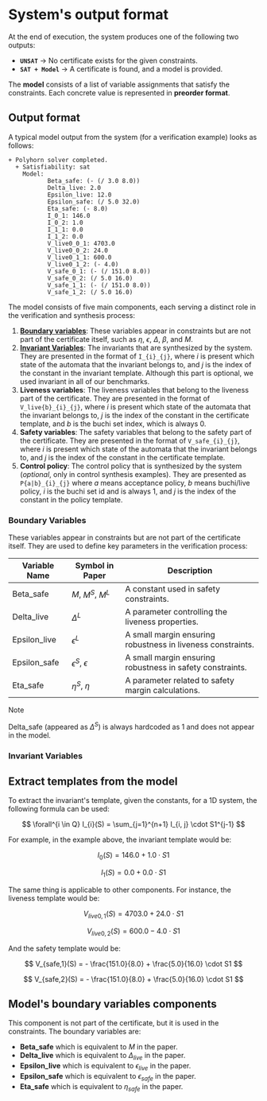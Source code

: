 # System's output format

At the end of execution, the system produces one of the following two outputs:

- **`UNSAT`** → No certificate exists for the given constraints.
- **`SAT + Model`** → A certificate is found, and a model is provided.

The **model** consists of a list of variable assignments that satisfy the constraints. Each concrete value is represented in **preorder format**.

## Output format

A typical model output from the system (for a verification example) looks as follows:

```text
+ Polyhorn solver completed.
  + Satisfiability: sat
    Model:
           Beta_safe: (- (/ 3.0 8.0))
           Delta_live: 2.0
           Epsilon_live: 12.0
           Epsilon_safe: (/ 5.0 32.0)
           Eta_safe: (- 8.0)
           I_0_1: 146.0
           I_0_2: 1.0
           I_1_1: 0.0
           I_1_2: 0.0
           V_live0_0_1: 4703.0
           V_live0_0_2: 24.0
           V_live0_1_1: 600.0
           V_live0_1_2: (- 4.0)
           V_safe_0_1: (- (/ 151.0 8.0))
           V_safe_0_2: (/ 5.0 16.0)
           V_safe_1_1: (- (/ 151.0 8.0))
           V_safe_1_2: (/ 5.0 16.0)
```

The model consists of five main components, each serving a distinct role in the verification and synthesis process:

1. **[Boundary variables](#boundary-variables)**: These variables appear in constraints but are not part of the certificate itself, such as $\eta$, $\epsilon$, $\Delta$, $\beta$, and $M$. 
2. **[Invariant Variables](#invariant-variables)**: The invariants that are synthesized by the system. They are presented in the format of `I_{i}_{j}`, where $i$ is present which state of the automata that the invariant belongs to, and $j$ is the index of the constant in the invariant template. Although this part is optional, we used invariant in all of our benchmarks.
3. **Liveness variables**: The liveness variables that belong to the liveness part of the certificate. They are presented in the format of `V_live{b}_{i}_{j}`, where $i$ is present which state of the automata that the invariant belongs to, $j$ is the index of the constant in the certificate template, and $b$ is the buchi set index, which is always 0.
4. **Safety variables**: The safety variables that belong to the safety part of the certificate. They are presented in the format of `V_safe_{i}_{j}`, where $i$ is present which state of the automata that the invariant belongs to, and $j$ is the index of the constant in the certificate template.
5. **Control policy**: The control policy that is synthesized by the system (_optional_, only in control synthesis examples). They are presented as `P{a|b}_{i}_{j}` where $a$ means acceptance policy, $b$ means buchi/live policy, $i$ is the buchi set id and is always 1, and $j$ is the index of the constant in the policy template.


### Boundary Variables

These variables appear in constraints but are not part of the certificate itself. They are used to define key parameters in the verification process:

| Variable Name | Symbol in Paper            | Description                                                 |
|---------------|----------------------------|-------------------------------------------------------------|
| Beta_safe     | $M$, $M^S$, $M^L$          | A constant used in safety constraints.                      |
| Delta_live    | $\Delta^{L}$               | A parameter controlling the liveness properties.            |
| Epsilon_live  | $\epsilon^{L}$             | A small margin ensuring robustness in liveness constraints. |
| Epsilon_safe  | $\epsilon^{S}$, $\epsilon$ | A small margin ensuring robustness in safety constraints.   |
| Eta_safe      | $\eta^{S}$, $\eta$         | A parameter related to safety margin calculations.          |

> [!NOTE] 
> Delta_safe (appeared as $\Delta^{S}$) is always hardcoded as 1 and does not appear in the model.

### Invariant Variables


[//]: # (Remember that Delta_safe is hard-coded as 1, this should be mentioned somewhere.)

## Extract templates from the model

To extract the invariant's template, given the constants, for a 1D system, the following formula can be used:

$$
\forall^{i \in Q} I_{i}(S) = \sum_{j=1}^{n+1} I_{i, j} \cdot S1^{j-1}
$$

For example, in the example above, the invariant template would be:

$$
I_{0}(S) = 146.0 + 1.0 \cdot S1
$$

$$
I_{1}(S) = 0.0 + 0.0 \cdot S1
$$

The same thing is applicable to other components. For instance, the liveness template would be:

$$
V_{live0,1}(S) = 4703.0 + 24.0 \cdot S1
$$

$$
V_{live0,2}(S) = 600.0 - 4.0 \cdot S1
$$

And the safety template would be:

$$
V_{safe,1}(S) = - \frac{151.0}{8.0} + \frac{5.0}{16.0} \cdot S1
$$

$$
V_{safe,2}(S) = - \frac{151.0}{8.0} + \frac{5.0}{16.0} \cdot S1
$$

## Model's boundary variables components

This component is not part of the certificate, but it is used in the constraints. The boundary variables are:
- **Beta_safe** which is equivalent to $M$ in the paper.
- **Delta_live** which is equivalent to $\Delta_{live}$ in the paper.
- **Epsilon_live** which is equivalent to $\epsilon_{live}$ in the paper.
- **Epsilon_safe** which is equivalent to $\epsilon_{safe}$ in the paper.
- **Eta_safe** which is equivalent to $\eta_{safe}$ in the paper.
